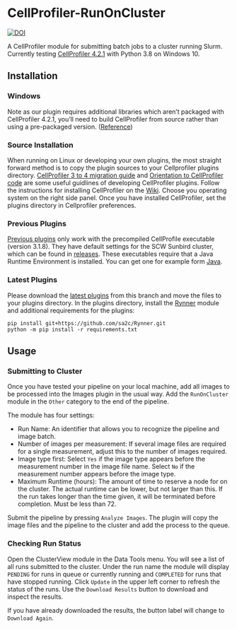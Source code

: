 # CellProfiler-RunOnCluster 
[![DOI](https://zenodo.org/badge/DOI/10.5281/zenodo.3275888.svg)](https://doi.org/10.5281/zenodo.3275888)

A CellProfiler module for submitting batch jobs to a cluster running Slurm. Currently testing [CellProfiler 4.2.1](https://cellprofiler.org/releases) with Python 3.8 on Windows 10.

## Installation
### Windows
Note as our plugin requires additional libraries which aren’t packaged with CellProfiler 4.2.1, you’ll need to build CellProfiler from source rather than using a pre-packaged version. ([Reference](https://cellprofiler-manual.s3.amazonaws.com/CellProfiler-4.0.6/help/other_plugins.html?highlight=plugins))

### Source Installation
When running on Linux or developing your own plugins, the most straight forward method is to copy the plugin sources to your Cellprofiler plugins directory. 
[CellProfiler 3 to 4 migration guide](https://github.com/CellProfiler/CellProfiler-plugins/wiki/CellProfiler-3-to-4-migration-guide) and [Orientation to CellProfiler code](https://github.com/CellProfiler/CellProfiler/wiki/Orientation-to-CellProfiler-code) are some useful guidlines of developing CellProfiler plugins. Follow the instructions for installing CellProfiler on the [Wiki](https://github.com/CellProfiler/CellProfiler/wiki). Choose you operating system on the right side panel. Once you have installed CellProfiler, set the plugins directory in Cellprofiler preferences. 

### Previous Plugins
[Previous plugins](https://github.com/sa2c/CellProfiler-RunOnCluster/archive/master.zip) only work with the precompiled CellProfile executable (version 3.1.8). They have default settings for the SCW Sunbird cluster, which can be found in [releases](https://github.com/sa2c/CellProfiler-RunOnCluster/releases/download/v1.0/CellProfiler.exe). These executables require that a Java Runtime Environment is installed. You can get one for example form [Java](https://www.java.com/en/download/).

### Latest Plugins
Please download the [latest plugins](https://github.com/sa2c/CellProfiler-RunOnCluster/archive/CellProfiler4.zip) from this branch and move the files to your plugins directory. In the plugins directory, install the [Rynner](https://github.com/sa2c/Rynner) module and additional requirements for the plugins:
```
pip install git+https://github.com/sa2c/Rynner.git
python -m pip install -r requirements.txt
```

## Usage
### Submitting to Cluster
Once you have tested your pipeline on your local machine, add all images to be processed into the Images plugin in the usual way. Add the `RunOnCluster` module in the `Other` category to the end of the pipeline.

The module has four settings:
 * Run Name: An identifier that allows you to recognize the pipeline and image batch.
 * Number of images per measurement: If several image files are required for a single measurement, adjust this to the number of images required.
 * Image type first: Select `Yes` if the image type appears before the measurement number in the image file name. Select `No` if the measurement number appears before the image type.
 * Maximum Runtime (hours): The amount of time to reserve a node for on the cluster. The actual runtime can be lower, but not larger than this. If the run takes longer than the time given, it will be terminated before completion. Must be less than 72.

Submit the pipeline by pressing `Analyze Images`. The plugin will copy the image files and the pipeline to the cluster and add the process to the queue.

### Checking Run Status

Open the ClusterView module in the Data Tools menu. You will see a list of all runs submitted to the cluster. Under the run name the module will display `PENDING` for runs in queue or currently running and `COMPLETED` for runs that have stopped running. Click `Update` in the upper left corner to refresh the status of the runs. Use the `Download Results` button to download and inspect the results.

If you have already downloaded the results, the button label will change to `Download Again`.
